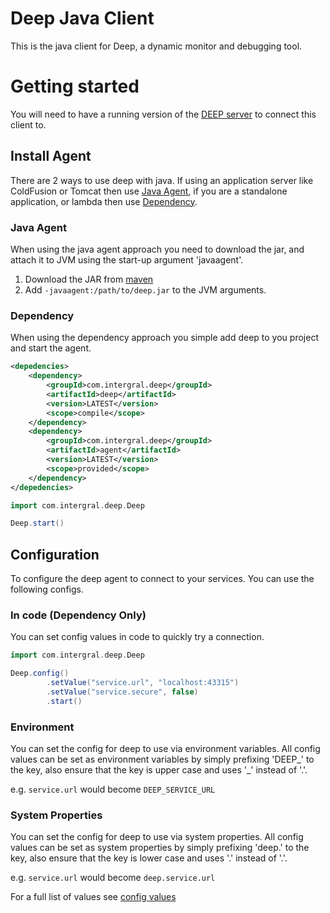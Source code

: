 # Deep Java Client

This is the java client for Deep, a dynamic monitor and debugging tool.

# Getting started

You will need to have a running version of the [DEEP server](#) to connect this client to.

## Install Agent

There are 2 ways to use deep with java. If using an application server like ColdFusion or Tomcat then use [Java Agent](#java-agent), if
you are a standalone application, or lambda then use [Dependency](#dependency).

### Java Agent

When using the java agent approach you need to download the jar, and attach it to JVM using the start-up argument 'javaagent'.

1. Download the JAR from [maven](https://repository.sonatype.org/service/local/artifact/maven/redirect?r=central-proxy&g=com.intergral.deep&a=agent&v=LATEST)
2. Add `-javaagent:/path/to/deep.jar` to the JVM arguments.

### Dependency

When using the dependency approach you simple add deep to you project and start the agent.

```xml
<depedencies>
    <dependency>
        <groupId>com.intergral.deep</groupId>
        <artifactId>deep</artifactId>
        <version>LATEST</version>
        <scope>compile</scope>
    </dependency>
    <dependency>
        <groupId>com.intergral.deep</groupId>
        <artifactId>agent</artifactId>
        <version>LATEST</version>
        <scope>provided</scope>
    </dependency>
</depedencies>
```

```groovy
import com.intergral.deep.Deep

Deep.start()
```

## Configuration

To configure the deep agent to connect to your services. You can use the following configs.

### In code (Dependency Only)

You can set config values in code to quickly try a connection.

```groovy
import com.intergral.deep.Deep

Deep.config()
        .setValue("service.url", "localhost:43315")
        .setValue("service.secure", false)
        .start()
```

### Environment

You can set the config for deep to use via environment variables. All config values can be set as environment
variables by simply prefixing 'DEEP_' to the key, also ensure that the key is upper case and uses '_' instead of '.'.

e.g. `service.url` would become `DEEP_SERVICE_URL`

### System Properties

You can set the config for deep to use via system properties. All config values can be set as system
properties by simply prefixing 'deep.' to the key, also ensure that the key is lower case and uses '.' instead of '.'.

e.g. `service.url` would become `deep.service.url`

For a full list of values see [config values](./config/config.md)

